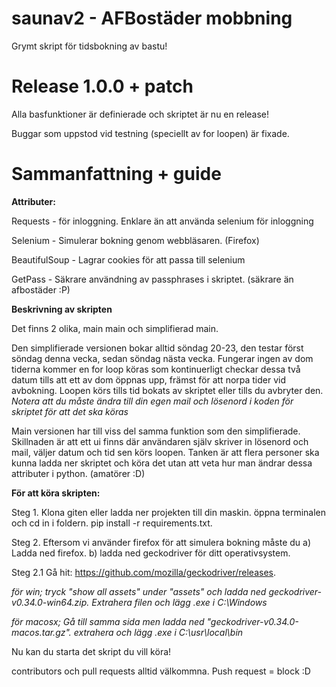 # saunav2 - AFBostäder mobbning
Grymt skript för tidsbokning av bastu!

# Release 1.0.0 + patch
Alla basfunktioner är definierade och skriptet är nu en release!

Buggar som uppstod vid testning (speciellt av for loopen) är fixade.

# Sammanfattning + guide
**Attributer:**

Requests - för inloggning. Enklare än att använda selenium för inloggning

Selenium - Simulerar bokning genom webbläsaren. (Firefox)

BeautifulSoup - Lagrar cookies för att passa till selenium

GetPass - Säkrare användning av passphrases i skriptet. (säkrare än afbostäder :P)

**Beskrivning av skripten**

Det finns 2 olika, main main och simplifierad main.

Den simplifierade versionen bokar alltid söndag 20-23, den testar först söndag denna vecka, sedan söndag nästa vecka. Fungerar ingen av dom tiderna kommer en for loop köras som kontinuerligt checkar dessa två datum tills att ett av dom öppnas upp, främst för att norpa tider vid avbokning. Loopen körs tills tid bokats av skriptet eller tills du avbryter den.
_Notera att du måste ändra till din egen mail och lösenord i koden för skriptet för att det ska köras_

Main versionen har till viss del samma funktion som den simplifierade. Skillnaden är att ett ui finns där användaren själv skriver in lösenord och mail, väljer datum och tid sen körs loopen. Tanken är att flera personer ska kunna ladda ner skriptet och köra det utan att veta hur man ändrar dessa attributer i python. (amatörer :D)

**För att köra skripten:**

Steg 1. Klona giten eller ladda ner projekten till din maskin. öppna terminalen och cd in i foldern. pip install -r requirements.txt. 

Steg 2. Eftersom vi använder firefox för att simulera bokning måste du a) Ladda ned firefox. b) ladda ned geckodriver för ditt operativsystem.

Steg 2.1 Gå hit: https://github.com/mozilla/geckodriver/releases. 

_för win; tryck "show all assets" under "assets" och ladda ned geckodriver-v0.34.0-win64.zip. Extrahera filen och lägg .exe i C:\Windows_

_för macosx; Gå till samma sida men ladda ned "geckodriver-v0.34.0-macos.tar.gz". extrahera och lägg .exe i C:\usr\local\bin_

Nu kan du starta det skript du vill köra!


contributors och pull requests alltid välkommna. Push request = block :D
